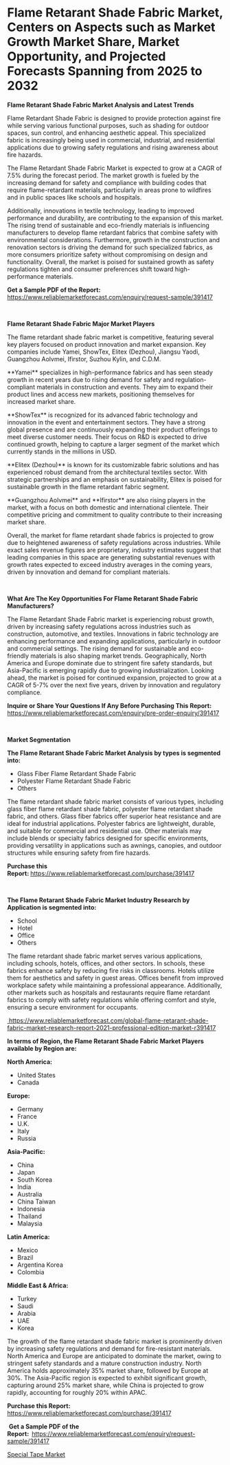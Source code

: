 <p><h1>Flame Retarant Shade Fabric Market, Centers on Aspects such as Market Growth Market Share, Market Opportunity, and Projected Forecasts Spanning from 2025 to 2032</h1></p><p><strong>Flame Retarant Shade Fabric Market Analysis and Latest Trends</strong></p>
<p><p>Flame Retardant Shade Fabric is designed to provide protection against fire while serving various functional purposes, such as shading for outdoor spaces, sun control, and enhancing aesthetic appeal. This specialized fabric is increasingly being used in commercial, industrial, and residential applications due to growing safety regulations and rising awareness about fire hazards.</p><p>The Flame Retardant Shade Fabric Market is expected to grow at a CAGR of 7.5% during the forecast period. The market growth is fueled by the increasing demand for safety and compliance with building codes that require flame-retardant materials, particularly in areas prone to wildfires and in public spaces like schools and hospitals. </p><p>Additionally, innovations in textile technology, leading to improved performance and durability, are contributing to the expansion of this market. The rising trend of sustainable and eco-friendly materials is influencing manufacturers to develop flame retardant fabrics that combine safety with environmental considerations. Furthermore, growth in the construction and renovation sectors is driving the demand for such specialized fabrics, as more consumers prioritize safety without compromising on design and functionality. Overall, the market is poised for sustained growth as safety regulations tighten and consumer preferences shift toward high-performance materials.</p></p>
<p><strong>Get a Sample PDF of the Report:&nbsp;</strong> <a href="https://www.reliablemarketforecast.com/enquiry/request-sample/391417?utm_campaign=2949&utm_medium=2&utm_source=Github&utm_content=ia&utm_term=29032025&utm_id=flame-retarant-shade-fabric">https://www.reliablemarketforecast.com/enquiry/request-sample/391417</a></p>
<p>&nbsp;</p>
<p><strong>Flame Retarant Shade Fabric Major Market Players</strong></p>
<p><p>The flame retardant shade fabric market is competitive, featuring several key players focused on product innovation and market expansion. Key companies include Yamei, ShowTex, Elitex (Dezhou), Jiangsu Yaodi, Guangzhou Aolvmei, Ifirstor, Suzhou Kylin, and C.D.M. </p><p>**Yamei** specializes in high-performance fabrics and has seen steady growth in recent years due to rising demand for safety and regulation-compliant materials in construction and events. They aim to expand their product lines and access new markets, positioning themselves for increased market share.</p><p>**ShowTex** is recognized for its advanced fabric technology and innovation in the event and entertainment sectors. They have a strong global presence and are continuously expanding their product offerings to meet diverse customer needs. Their focus on R&D is expected to drive continued growth, helping to capture a larger segment of the market which currently stands in the millions in USD.</p><p>**Elitex (Dezhou)** is known for its customizable fabric solutions and has experienced robust demand from the architectural textiles sector. With strategic partnerships and an emphasis on sustainability, Elitex is poised for sustainable growth in the flame retardant fabric segment.</p><p>**Guangzhou Aolvmei** and **Ifirstor** are also rising players in the market, with a focus on both domestic and international clientele. Their competitive pricing and commitment to quality contribute to their increasing market share.</p><p>Overall, the market for flame retardant shade fabrics is projected to grow due to heightened awareness of safety regulations across industries. While exact sales revenue figures are proprietary, industry estimates suggest that leading companies in this space are generating substantial revenues with growth rates expected to exceed industry averages in the coming years, driven by innovation and demand for compliant materials.</p></p>
<p>&nbsp;</p>
<p><strong>What Are The Key Opportunities For Flame Retarant Shade Fabric Manufacturers?</strong></p>
<p><p>The Flame Retardant Shade Fabric market is experiencing robust growth, driven by increasing safety regulations across industries such as construction, automotive, and textiles. Innovations in fabric technology are enhancing performance and expanding applications, particularly in outdoor and commercial settings. The rising demand for sustainable and eco-friendly materials is also shaping market trends. Geographically, North America and Europe dominate due to stringent fire safety standards, but Asia-Pacific is emerging rapidly due to growing industrialization. Looking ahead, the market is poised for continued expansion, projected to grow at a CAGR of 5-7% over the next five years, driven by innovation and regulatory compliance.</p></p>
<p><strong>Inquire or Share Your Questions If Any Before Purchasing This Report:</strong> <a href="https://www.reliablemarketforecast.com/enquiry/pre-order-enquiry/391417?utm_campaign=2949&utm_medium=2&utm_source=Github&utm_content=ia&utm_term=29032025&utm_id=flame-retarant-shade-fabric">https://www.reliablemarketforecast.com/enquiry/pre-order-enquiry/391417</a></p>
<p>&nbsp;</p>
<p><strong>Market Segmentation</strong></p>
<p><strong>The Flame Retarant Shade Fabric Market Analysis by types is segmented into:</strong></p>
<p><ul><li>Glass Fiber Flame Retardant Shade Fabric</li><li>Polyester Flame Retardant Shade Fabric</li><li>Others</li></ul></p>
<p><p>The flame retardant shade fabric market consists of various types, including glass fiber flame retardant shade fabric, polyester flame retardant shade fabric, and others. Glass fiber fabrics offer superior heat resistance and are ideal for industrial applications. Polyester fabrics are lightweight, durable, and suitable for commercial and residential use. Other materials may include blends or specialty fabrics designed for specific environments, providing versatility in applications such as awnings, canopies, and outdoor structures while ensuring safety from fire hazards.</p></p>
<p><strong>Purchase this Report:&nbsp;</strong><a href="https://www.reliablemarketforecast.com/purchase/391417?utm_campaign=2949&utm_medium=2&utm_source=Github&utm_content=ia&utm_term=29032025&utm_id=flame-retarant-shade-fabric">https://www.reliablemarketforecast.com/purchase/391417</a></p>
<p>&nbsp;</p>
<p><strong>The Flame Retarant Shade Fabric Market Industry Research by Application is segmented into:</strong></p>
<p><ul><li>School</li><li>Hotel</li><li>Office</li><li>Others</li></ul></p>
<p><p>The flame retardant shade fabric market serves various applications, including schools, hotels, offices, and other sectors. In schools, these fabrics enhance safety by reducing fire risks in classrooms. Hotels utilize them for aesthetics and safety in guest areas. Offices benefit from improved workplace safety while maintaining a professional appearance. Additionally, other markets such as hospitals and restaurants require flame retardant fabrics to comply with safety regulations while offering comfort and style, ensuring a secure environment for occupants.</p></p>
<p><a href="https://www.reliablemarketforecast.com/global-flame-retarant-shade-fabric-market-research-report-2021-professional-edition-market-r391417?utm_campaign=2949&utm_medium=2&utm_source=Github&utm_content=ia&utm_term=29032025&utm_id=flame-retarant-shade-fabric">&nbsp;https://www.reliablemarketforecast.com/global-flame-retarant-shade-fabric-market-research-report-2021-professional-edition-market-r391417</a></p>
<p><strong>In terms of Region, the Flame Retarant Shade Fabric Market Players available by Region are:</strong></p>
<p>
    <p> <strong> North America: </strong>
        <ul>
            <li>United States</li>
            <li>Canada</li>
        </ul>
        </p> 
    <p> <strong> Europe: </strong>
        <ul>
            <li>Germany</li>
            <li>France</li>
            <li>U.K.</li>
            <li>Italy</li>
            <li>Russia</li>
        </ul>
        </p> 
    <p> <strong> Asia-Pacific: </strong>
        <ul>
            <li>China</li>
            <li>Japan</li>
            <li>South Korea</li>
            <li>India</li>
            <li>Australia</li>
            <li>China Taiwan</li>
            <li>Indonesia</li>
            <li>Thailand</li>
            <li>Malaysia</li>
        </ul>
        </p> 
    <p> <strong> Latin America: </strong>
        <ul>
            <li>Mexico</li>
            <li>Brazil</li>
            <li>Argentina Korea</li>
            <li>Colombia</li>
        </ul>
        </p> 
    <p> <strong> Middle East & Africa: </strong>
        <ul>
            <li>Turkey</li>
            <li>Saudi</li>
            <li>Arabia</li>
            <li>UAE</li>
            <li>Korea</li>
        </ul>
    </p>
    </p>
<p><p>The growth of the flame retardant shade fabric market is prominently driven by increasing safety regulations and demand for fire-resistant materials. North America and Europe are anticipated to dominate the market, owing to stringent safety standards and a mature construction industry. North America holds approximately 35% market share, followed by Europe at 30%. The Asia-Pacific region is expected to exhibit significant growth, capturing around 25% market share, while China is projected to grow rapidly, accounting for roughly 20% within APAC.</p></p>
<p><strong>Purchase this Report: </strong><a href="https://www.reliablemarketforecast.com/purchase/391417?utm_campaign=2949&utm_medium=2&utm_source=Github&utm_content=ia&utm_term=29032025&utm_id=flame-retarant-shade-fabric">https://www.reliablemarketforecast.com/purchase/391417</a></p>
<p>&nbsp;<strong>Get a Sample PDF of the Report:&nbsp;&nbsp;</strong><a href="https://www.reliablemarketforecast.com/enquiry/request-sample/391417?utm_campaign=2949&utm_medium=2&utm_source=Github&utm_content=ia&utm_term=29032025&utm_id=flame-retarant-shade-fabric">https://www.reliablemarketforecast.com/enquiry/request-sample/391417</a></p>
<p><strong></strong></p>
<p><p><a href="https://github.com/tumacaakesha78/Market-Research-Report-List-1/blob/main/special-tape-market.md?utm_campaign=2949&utm_medium=2&utm_source=Github&utm_content=ia&utm_term=29032025&utm_id=flame-retarant-shade-fabric">Special Tape Market</a></p></p>